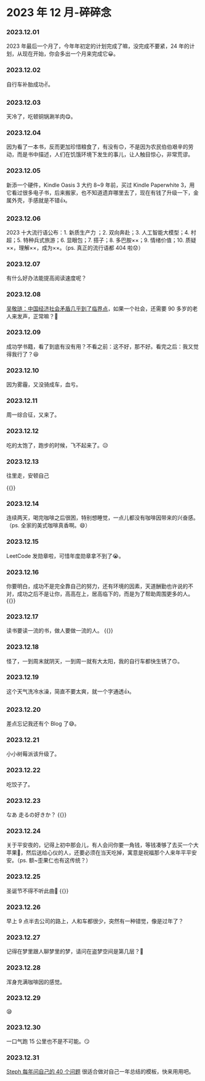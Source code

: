 # 2023 年 12 月-碎碎念


### 2023.12.01
2023 年最后一个月了，今年年初定的计划完成了嘛，没完成不要紧，24 年的计划，从现在开始，你会多出一个月来完成它😀。

### 2023.12.02
自行车补胎成功✌️。

### 2023.12.03
天冷了，吃顿铜锅涮羊肉😋。

### 2023.12.04
因为看了一本书，反而更加珍惜粮食了，有没有🙃，不是因为农民伯伯艰辛的劳动，而是书中描述，人们在饥饿环境下发生的事儿，让人触目惊心，非常荒谬。

### 2023.12.05
新添一个硬件，Kindle Oasis 3 大约 8~9 年前，买过 Kindle Paperwhite 3，用它看过很多电子书，后来搬家，也不知道遗弃哪里去了，现在有钱了升级一下，金属外壳，手感就是不错👍。

### 2023.12.06
2023 十大流行语公布：1. 新质生产力 ；2. 双向奔赴；3. 人工智能大模型；4. 村超；5. 特种兵式旅游；6. 显眼包；7. 搭子；8. 多巴胺××；9. 情绪价值；10. 质疑××，理解××，成为××。（ps. 真正的流行语都 404 啦😟）

### 2023.12.07
有什么好办法能提高阅读速度呢？

### 2023.12.08
[吴敬琏：中国经济社会矛盾几乎到了临界点](https://chinadigitaltimes.net/chinese/702954.html)，如果一个社会，还需要 90 多岁的老人来发声，正常嘛？🤔

### 2023.12.09
成功学书籍，看了到底有没有用？不看之前：这不好，那不好。看完之后：我又觉得我行了？😆

### 2023.12.10
因为雾霾，又没骑成车，血亏。

### 2023.12.11
周一综合征，又来了。

### 2023.12.12
吃的太饱了，跑步的时候，飞不起来了。😥

### 2023.12.13
往里走，安顿自己

{{<youtube Sf5chgy-EY8>}}

### 2023.12.14
连续两天，喝完咖啡之后很困，特别想睡觉，一点儿都没有咖啡因带来的兴奋感。（ps. 全家的美式咖啡真香啊。😄）

### 2023.12.15
LeetCode 发勋章啦，可惜年度勋章拿不到了😭。

### 2023.12.16
你要明白，成功不是完全靠自己的努力，还有环境的因素，天道酬勤也许说的不对，成功之后不是让你，高高在上，居高临下的，而是为了帮助周围更多的人。
{{<bilibili BV1T7411f7xu>}}

### 2023.12.17
读书要读一流的书，做人要做一流的人。
{{<bilibili BV1RN41197s9>}}

### 2023.12.18
怪了，一到周末就阴天，一到周一就有大太阳，我的自行车都快生锈了🙃。

### 2023.12.19
这个天气洗冷水澡，简直不要太爽，就一个字通透👍。

### 2023.12.20
差点忘记我还有个 Blog 了😅。

### 2023.12.21
小小树莓派该升级了。

### 2023.12.22
吃饺子了。

### 2023.12.23
なあ 走るの好きか？
{{<bilibili BV1fh411y7Dz>}}

### 2023.12.24
关于平安夜的，记得上初中那会儿，有人会问你要一角钱，等钱凑够了去买一个大苹果🍎，然后送给心仪的人，还要必须在当天吃掉，寓意是祝福那个人来年平平安安。（ps. 额~歪果仁也有这传统？）

### 2023.12.25
圣诞节不得不听此曲🎵
{{<youtube LGs_vGt0MY8>}}

### 2023.12.26
早上 9 点半去公司的路上，人和车都很少，突然有一种错觉，像是过年了？

### 2023.12.27
记得在梦里跟人聊梦里的梦，请问在盗梦空间是第几层？🤔

### 2023.12.28
浑身充满咖啡因的感觉。

### 2023.12.29
😪

### 2023.12.30
一口气跑 15 公里也不是不可能。😏

### 2023.12.31
[Steph 每年问自己的 40 个问题](https://github.com/kepano/40-questions) 很适合做对自己一年总结的模板，快来用用吧。
